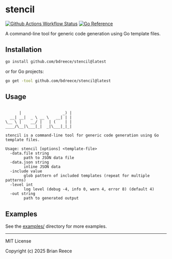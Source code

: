 # stencil

[![Github Actions Workflow Status](https://github.com/bdreece/stencil/actions/workflows/build.yml/badge.svg)](https://github.com/bdreece/stencil/actions/workflows/build.yml)
[![Go Reference](https://pkg.go.dev/badge/github.com/bdreece/stencil.svg)](https://pkg.go.dev/github.com/bdreece/stencil)

A command-line tool for generic code generation using Go template files.

## Installation

```sh
go install github.com/bdreece/stencil@latest
```

or for Go projects:

```sh
go get -tool github.com/bdreece/stencil@latest
```

## Usage

```

      |                  _) |
  __| __|  _ \ __ \   __| | |
\__ \ |    __/ |   | (    | |
____/\__|\___|_|  _|\___|_|_|

stencil is a command-line tool for generic code generation using Go template files.

Usage: stencil [options] <template-file>
  -data.file string
        path to JSON data file
  -data.json string
        inline JSON data
  -include value
        glob pattern of included templates (repeat for multiple patterns)
  -level int
        log level (debug -4, info 0, warn 4, error 8) (default 4)
  -out string
        path to generated output

```

## Examples

See the [examples/](./examples/) directory for more examples.

---

MIT License

Copyright (c) 2025 Brian Reece
